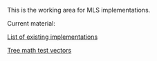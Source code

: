 This is the working area for MLS implementations.

Current material:

[List of existing implementations](https://mlswg.github.com/mls-implementations/implementation_list.md)

[Tree math test vectors](https://mlswg.github.com/mls-implementations/treemath/README.md)




 

